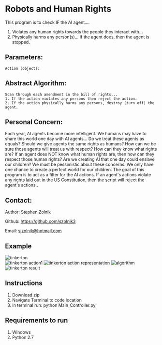 # Robots and Human Rights
This program is to check IF the AI agent....
1. Violates any human rights towards the people they interact with...
2. Physically harms any person(s)...
If the agent does, then the agent is stopped.

## Parameters:
    Action (object):
    
## Abstract Algorithm:
    Scan through each amendment in the bill of rights...
    1. If the action violates any persons then reject the action.
    2. If the action physically harms any persons, destroy (turn off) the agent.

## Personal Concern: 
Each year, AI agents become more intelligent. We humans may have to share this world one day
with AI agents... Do we treat these agents as equals? Should we give agents the same rights as humans? How can we be
sure those agents will treat us with respect? How can they know what rights are? If an agent does NOT know what
human rights are, then how can they respect those human rights? Are we creating AI that one day could enslave our
children? We must be pessimistic about these concerns. We only have one chance to create a perfect world for our
children. The goal of this program is to act as a filter for the AI actions. If an agent's actions violate any rights
laid out in the US Constitution, then the script will reject the agent's actions..

## Contact:

Author: Stephen Zolnik

Github: https://github.com/szolnik3

Email: sjzolnik@hotmail.com

## Example
![tinkerton](https://user-images.githubusercontent.com/10516118/34272819-d2d99bb0-e65f-11e7-94c9-b06dac831e17.PNG)  
![tinkerton action1](https://user-images.githubusercontent.com/10516118/34272664-21519672-e65f-11e7-9829-61a20a2d7b60.PNG)
![tinkerton action representation](https://user-images.githubusercontent.com/10516118/34272662-1daccd3e-e65f-11e7-907e-d569370ef551.PNG)
![algorithm](https://user-images.githubusercontent.com/10516118/34272676-2c573144-e65f-11e7-9f9e-4c034f0447b0.PNG)
![tinkerton result](https://user-images.githubusercontent.com/10516118/34272666-25301e58-e65f-11e7-9862-eeac44881c39.PNG)

## Instructions
1. Download zip
2. Navigate Terminal to code location
3. In terminal run: python Main_Controller.py

## Requirements to run
1. Windows
2. Python 2.7
